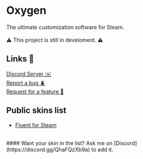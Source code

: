 # Oxygen
The ultimate customization software for Steam.
<br/><br/>
⚠️ This project is still in develoment. ⚠️

## Links 🔗
[Discord Server ✉️](https://discord.gg/QhaFQzXb9a)<br/>
[Report a bug 🪲](https://github.com/Piripe/Oxygen/issues/new)<br/>
[Request for a feature 🤔](https://github.com/Piripe/Oxygen/issues/new)

## Public skins list
- [Fluent for Steam](https://github.com/Piripe/FluentForOxygen)
<br/>
#### Want your skin in the list? Ask me on [Discord](https://discord.gg/QhaFQzXb9a) to add it.